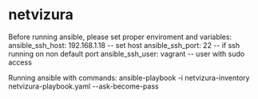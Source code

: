 # netvizura

Before running ansible, please set proper enviroment and variables:
ansible_ssh_host: 192.168.1.18  -- set host
ansible_ssh_port: 22  -- if ssh running on non default port
ansible_ssh_user: vagrant -- user with sudo access

Running ansible with commands:
ansible-playbook -i netvizura-inventory netvizura-playbook.yaml --ask-become-pass 
